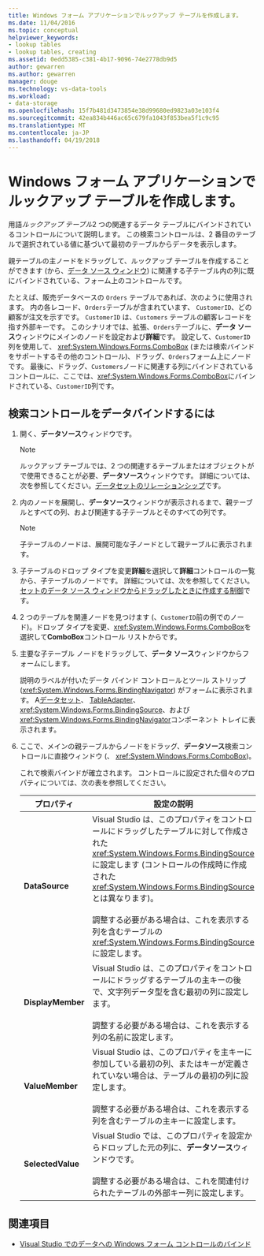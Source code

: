 ```yaml
---
title: Windows フォーム アプリケーションでルックアップ テーブルを作成します。
ms.date: 11/04/2016
ms.topic: conceptual
helpviewer_keywords:
- lookup tables
- lookup tables, creating
ms.assetid: 0edd5385-c381-4b17-9096-74e2778db9d5
author: gewarren
ms.author: gewarren
manager: douge
ms.technology: vs-data-tools
ms.workload:
- data-storage
ms.openlocfilehash: 15f7b481d3473854e38d99680ed9823a03e103f4
ms.sourcegitcommit: 42ea834b446ac65c679fa1043f853bea5f1c9c95
ms.translationtype: MT
ms.contentlocale: ja-JP
ms.lasthandoff: 04/19/2018
---
```

# <a name="create-lookup-tables-in-windows-forms-applications"></a>Windows フォーム アプリケーションでルックアップ テーブルを作成します。
用語*ルックアップ テーブル*2 つの関連するデータ テーブルにバインドされているコントロールについて説明します。 この検索コントロールは、2 番目のテーブルで選択されている値に基づいて最初のテーブルからデータを表示します。

 親テーブルの主ノードをドラッグして、ルックアップ テーブルを作成することができます (から、[データ ソース ウィンドウ](add-new-data-sources.md)) に関連する子テーブル内の列に既にバインドされている、フォーム上のコントロールです。

 たとえば、販売データベースの `Orders` テーブルであれば、次のように使用されます。 内の各レコード、`Orders`テーブルが含まれています、 `CustomerID`、どの顧客が注文を示すです。 `CustomerID` は、`Customers` テーブルの顧客レコードを指す外部キーです。 このシナリオでは、拡張、`Orders`テーブルに、**データ ソース**ウィンドウにメインのノードを設定および**詳細**です。 設定して、`CustomerID`列を使用して、 <xref:System.Windows.Forms.ComboBox> (または検索バインドをサポートするその他のコントロール)、ドラッグ、`Orders`フォーム上にノードです。 最後に、ドラッグ、`Customers`ノードに関連する列にバインドされているコントロールに、ここでは、<xref:System.Windows.Forms.ComboBox>にバインドされている、`CustomerID`列です。

## <a name="to-databind-a-lookup-control"></a>検索コントロールをデータバインドするには

1.  開く、**データソース**ウィンドウです。

    > [!NOTE]
    >  ルックアップ テーブルでは、2 つの関連するテーブルまたはオブジェクトがで使用できることが必要、**データソース**ウィンドウです。 詳細については、次を参照してください。[データセットのリレーションシップ](relationships-in-datasets.md)です。

2.  内のノードを展開し、**データソース**ウィンドウが表示されるまで、親テーブルとすべての列、および関連する子テーブルとそのすべての列です。

    > [!NOTE]
    >  子テーブルのノードは、展開可能な子ノードとして親テーブルに表示されます。

3.  子テーブルのドロップ タイプを変更**詳細**を選択して**詳細**コントロールの一覧から、子テーブルのノードです。 詳細については、次を参照してください。[セットのデータ ソース ウィンドウからドラッグしたときに作成する制御](../data-tools/set-the-control-to-be-created-when-dragging-from-the-data-sources-window.md)です。

4.  2 つのテーブルを関連ノードを見つけます (、`CustomerID`前の例でのノード)。ドロップ タイプを変更、<xref:System.Windows.Forms.ComboBox>を選択して**ComboBox**コントロール リストからです。

5.  主要な子テーブル ノードをドラッグして、**データ ソース**ウィンドウからフォームにします。

     説明のラベルが付いたデータ バインド コントロールとツール ストリップ (<xref:System.Windows.Forms.BindingNavigator>) がフォームに表示されます。 A[データセット](../data-tools/dataset-tools-in-visual-studio.md)、 [TableAdapter](../data-tools/create-and-configure-tableadapters.md)、 <xref:System.Windows.Forms.BindingSource>、および<xref:System.Windows.Forms.BindingNavigator>コンポーネント トレイに表示されます。

6.  ここで、メインの親テーブルからノードをドラッグ、**データソース**検索コントロールに直接ウィンドウ (、 <xref:System.Windows.Forms.ComboBox>)。

     これで検索バインドが確立されます。 コントロールに設定された個々のプロパティについては、次の表を参照してください。

    |プロパティ|設定の説明|
    |--------------|----------------------------|
    |**DataSource**|Visual Studio は、このプロパティをコントロールにドラッグしたテーブルに対して作成された <xref:System.Windows.Forms.BindingSource> に設定します (コントロールの作成時に作成された <xref:System.Windows.Forms.BindingSource> とは異なります)。<br /><br /> 調整する必要がある場合は、これを表示する列を含むテーブルの <xref:System.Windows.Forms.BindingSource> に設定します。|
    |**DisplayMember**|Visual Studio は、このプロパティをコントロールにドラッグするテーブルの主キーの後で、文字列データ型を含む最初の列に設定します。<br /><br /> 調整する必要がある場合は、これを表示する列の名前に設定します。|
    |**ValueMember**|Visual Studio は、このプロパティを主キーに参加している最初の列、またはキーが定義されていない場合は、テーブルの最初の列に設定します。<br /><br /> 調整する必要がある場合は、これを表示する列を含むテーブルの主キーに設定します。|
    |**SelectedValue**|Visual Studio では、このプロパティを設定からドロップした元の列に、**データソース**ウィンドウです。<br /><br /> 調整する必要がある場合は、これを関連付けられたテーブルの外部キー列に設定します。|

## <a name="see-also"></a>関連項目

- [Visual Studio でのデータへの Windows フォーム コントロールのバインド](../data-tools/bind-windows-forms-controls-to-data-in-visual-studio.md)